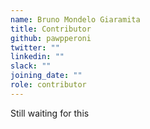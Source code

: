 ```yaml
---
name: Bruno Mondelo Giaramita
title: Contributor
github: pawpperoni
twitter: ""
linkedin: ""
slack: ""
joining_date: ""
role: contributor
---
```


Still waiting for this
